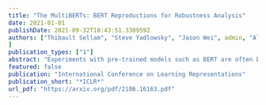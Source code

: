 ```yaml
---
title: "The MultiBERTs: BERT Reproductions for Robustness Analysis"
date: 2021-01-01
publishDate: 2021-09-32T18:43:51.338959Z
authors: ["Thibault Sellam", "Steve Yadlowsky", "Jason Wei", admin, "Alexander D'Amour", "Tal Linzen", "Jasmijn Bastings", "Iulia Turc", "Jacob Eisenstein", "Dipanjan Das", "Ian Tenney", "Ellie Pavlick"
]
publication_types: ["1"]
abstract: "Experiments with pre-trained models such as BERT are often based on a single checkpoint. While the conclusions drawn apply to the artifact tested in the experiment (i.e., the particular instance of the model), it is not always clear whether they hold for the more general procedure which includes the architecture, training data, initialization scheme, and loss function. Recent work has shown that repeating the pre-training process can lead to substantially different performance, suggesting that an alternative strategy is needed to make principled statements about procedures. To enable researchers to draw more robust conclusions, we introduce MultiBERTs, a set of 25 BERT-Base checkpoints, trained with similar hyper-parameters as the original BERT model but differing in random weight initialization and shuffling of training data. We also define the Multi-Bootstrap, a non-parametric bootstrap method for statistical inference designed for settings where there are multiple pre-trained models and limited test data. To illustrate our approach, we present a case study of gender bias in coreference resolution, in which the Multi-Bootstrap lets us measure effects that may not be detected with a single checkpoint. The models and statistical library are available online, along with an additional set of 140 intermediate checkpoints captured during pre-training to facilitate research on learning dynamics."
featured: false
publication: "International Conference on Learning Representations"
publication_short: "*ICLR*"
url_pdf: "https://arxiv.org/pdf/2106.16163.pdf"
---
```

